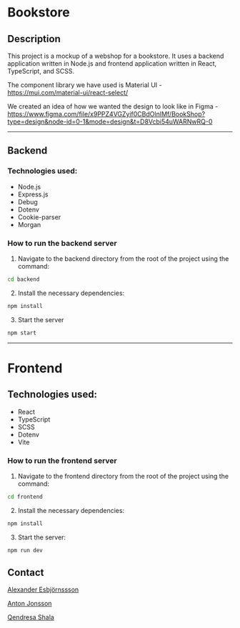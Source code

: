 # Bookstore

## Description

This project is a mockup of a webshop for a bookstore. It uses a backend application written in Node.js and frontend application written in React, TypeScript, and SCSS. 

The component library we have used is Material UI - https://mui.com/material-ui/react-select/


We created an idea of how we wanted the design to look like in Figma - https://www.figma.com/file/x9PPZ4VGZyif0CBdOlnIMf/BookShop?type=design&node-id=0-1&mode=design&t=D8Vcbi54uWARNwRQ-0

---

## Backend

### Technologies used:

- Node.js
- Express.js
- Debug
- Dotenv
- Cookie-parser
- Morgan

### How to run the backend server

1. Navigate to the backend directory from the root of the project using the command:

```bash
cd backend
```

2. Install the necessary dependencies:

```bash
npm install
```

3. Start the server

```bash
npm start
```

---

# Frontend

## Technologies used:

- React
- TypeScript
- SCSS
- Dotenv
- Vite

### How to run the frontend server

1. Navigate to the frontend directory from the root of the project using the command:

```bash
cd frontend
```

2. Install the necessary dependencies:

```bash
npm install
```

3. Start the server:

```bash
npm run dev
```

## Contact

[Alexander Esbjörnssson](https://www.linkedin.com/in/alexander-esbjornsson/)

[Anton Jonsson](https://www.linkedin.com/in/anton-jonsson/)

[Qendresa Shala](https://www.linkedin.com/in/qendresa-shala/)
